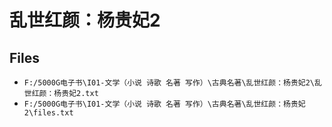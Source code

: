 # 乱世红颜：杨贵妃2

## Files

- `F:/5000G电子书\I01-文学（小说 诗歌 名著 写作）\古典名著\乱世红颜：杨贵妃2\乱世红颜：杨贵妃2.txt`
- `F:/5000G电子书\I01-文学（小说 诗歌 名著 写作）\古典名著\乱世红颜：杨贵妃2\files.txt`
